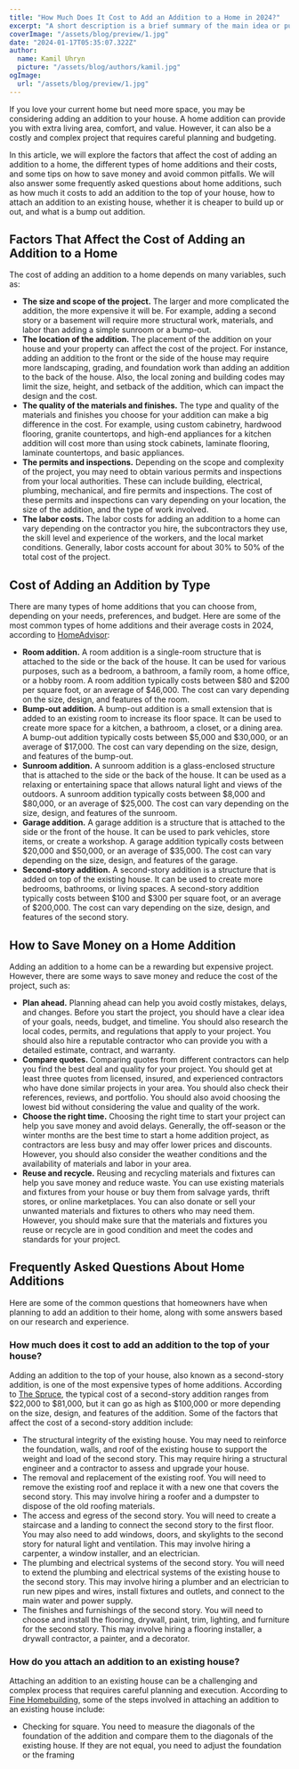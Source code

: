 ```yaml
---
title: "How Much Does It Cost to Add an Addition to a Home in 2024?"
excerpt: "A short description is a brief summary of the main idea or purpose of something. It can be used to introduce a topic, capture the reader's attention, or provide an overview of the content."
coverImage: "/assets/blog/preview/1.jpg"
date: "2024-01-17T05:35:07.322Z"
author:
  name: Kamil Uhryn
  picture: "/assets/blog/authors/kamil.jpg"
ogImage:
  url: "/assets/blog/preview/1.jpg"
---
```

If you love your current home but need more space, you may be considering adding an addition to your house. A home addition can provide you with extra living area, comfort, and value. However, it can also be a costly and complex project that requires careful planning and budgeting.

In this article, we will explore the factors that affect the cost of adding an addition to a home, the different types of home additions and their costs, and some tips on how to save money and avoid common pitfalls. We will also answer some frequently asked questions about home additions, such as how much it costs to add an addition to the top of your house, how to attach an addition to an existing house, whether it is cheaper to build up or out, and what is a bump out addition.

## Factors That Affect the Cost of Adding an Addition to a Home

The cost of adding an addition to a home depends on many variables, such as:

- **The size and scope of the project.** The larger and more complicated the addition, the more expensive it will be. For example, adding a second story or a basement will require more structural work, materials, and labor than adding a simple sunroom or a bump-out.
- **The location of the addition.** The placement of the addition on your house and your property can affect the cost of the project. For instance, adding an addition to the front or the side of the house may require more landscaping, grading, and foundation work than adding an addition to the back of the house. Also, the local zoning and building codes may limit the size, height, and setback of the addition, which can impact the design and the cost.
- **The quality of the materials and finishes.** The type and quality of the materials and finishes you choose for your addition can make a big difference in the cost. For example, using custom cabinetry, hardwood flooring, granite countertops, and high-end appliances for a kitchen addition will cost more than using stock cabinets, laminate flooring, laminate countertops, and basic appliances.
- **The permits and inspections.** Depending on the scope and complexity of the project, you may need to obtain various permits and inspections from your local authorities. These can include building, electrical, plumbing, mechanical, and fire permits and inspections. The cost of these permits and inspections can vary depending on your location, the size of the addition, and the type of work involved.
- **The labor costs.** The labor costs for adding an addition to a home can vary depending on the contractor you hire, the subcontractors they use, the skill level and experience of the workers, and the local market conditions. Generally, labor costs account for about 30% to 50% of the total cost of the project.

## Cost of Adding an Addition by Type

There are many types of home additions that you can choose from, depending on your needs, preferences, and budget. Here are some of the most common types of home additions and their average costs in 2024, according to [HomeAdvisor](https://www.thespruce.com/types-of-house-additions-182112):

- **Room addition.** A room addition is a single-room structure that is attached to the side or the back of the house. It can be used for various purposes, such as a bedroom, a bathroom, a family room, a home office, or a hobby room. A room addition typically costs between $80 and $200 per square foot, or an average of $46,000. The cost can vary depending on the size, design, and features of the room.
- **Bump-out addition.** A bump-out addition is a small extension that is added to an existing room to increase its floor space. It can be used to create more space for a kitchen, a bathroom, a closet, or a dining area. A bump-out addition typically costs between $5,000 and $30,000, or an average of $17,000. The cost can vary depending on the size, design, and features of the bump-out.
- **Sunroom addition.** A sunroom addition is a glass-enclosed structure that is attached to the side or the back of the house. It can be used as a relaxing or entertaining space that allows natural light and views of the outdoors. A sunroom addition typically costs between $8,000 and $80,000, or an average of $25,000. The cost can vary depending on the size, design, and features of the sunroom.
- **Garage addition.** A garage addition is a structure that is attached to the side or the front of the house. It can be used to park vehicles, store items, or create a workshop. A garage addition typically costs between $20,000 and $50,000, or an average of $35,000. The cost can vary depending on the size, design, and features of the garage.
- **Second-story addition.** A second-story addition is a structure that is added on top of the existing house. It can be used to create more bedrooms, bathrooms, or living spaces. A second-story addition typically costs between $100 and $300 per square foot, or an average of $200,000. The cost can vary depending on the size, design, and features of the second story.

## How to Save Money on a Home Addition

Adding an addition to a home can be a rewarding but expensive project. However, there are some ways to save money and reduce the cost of the project, such as:

- **Plan ahead.** Planning ahead can help you avoid costly mistakes, delays, and changes. Before you start the project, you should have a clear idea of your goals, needs, budget, and timeline. You should also research the local codes, permits, and regulations that apply to your project. You should also hire a reputable contractor who can provide you with a detailed estimate, contract, and warranty.
- **Compare quotes.** Comparing quotes from different contractors can help you find the best deal and quality for your project. You should get at least three quotes from licensed, insured, and experienced contractors who have done similar projects in your area. You should also check their references, reviews, and portfolio. You should also avoid choosing the lowest bid without considering the value and quality of the work.
- **Choose the right time.** Choosing the right time to start your project can help you save money and avoid delays. Generally, the off-season or the winter months are the best time to start a home addition project, as contractors are less busy and may offer lower prices and discounts. However, you should also consider the weather conditions and the availability of materials and labor in your area.
- **Reuse and recycle.** Reusing and recycling materials and fixtures can help you save money and reduce waste. You can use existing materials and fixtures from your house or buy them from salvage yards, thrift stores, or online marketplaces. You can also donate or sell your unwanted materials and fixtures to others who may need them. However, you should make sure that the materials and fixtures you reuse or recycle are in good condition and meet the codes and standards for your project.

## Frequently Asked Questions About Home Additions

Here are some of the common questions that homeowners have when planning to add an addition to their home, along with some answers based on our research and experience.

### How much does it cost to add an addition to the top of your house?

Adding an addition to the top of your house, also known as a second-story addition, is one of the most expensive types of home additions. According to [The Spruce](https://www.finehomebuilding.com/project-guides/framing/tying-addition-existing-home), the typical cost of a second-story addition ranges from $22,000 to $81,000, but it can go as high as $100,000 or more depending on the size, design, and features of the addition. Some of the factors that affect the cost of a second-story addition include:

- The structural integrity of the existing house. You may need to reinforce the foundation, walls, and roof of the existing house to support the weight and load of the second story. This may require hiring a structural engineer and a contractor to assess and upgrade your house.
- The removal and replacement of the existing roof. You will need to remove the existing roof and replace it with a new one that covers the second story. This may involve hiring a roofer and a dumpster to dispose of the old roofing materials.
- The access and egress of the second story. You will need to create a staircase and a landing to connect the second story to the first floor. You may also need to add windows, doors, and skylights to the second story for natural light and ventilation. This may involve hiring a carpenter, a window installer, and an electrician.
- The plumbing and electrical systems of the second story. You will need to extend the plumbing and electrical systems of the existing house to the second story. This may involve hiring a plumber and an electrician to run new pipes and wires, install fixtures and outlets, and connect to the main water and power supply.
- The finishes and furnishings of the second story. You will need to choose and install the flooring, drywall, paint, trim, lighting, and furniture for the second story. This may involve hiring a flooring installer, a drywall contractor, a painter, and a decorator.

### How do you attach an addition to an existing house?

Attaching an addition to an existing house can be a challenging and complex process that requires careful planning and execution. According to [Fine Homebuilding](https://www.rocketmortgage.com/learn/adding-an-addition-onto-your-house), some of the steps involved in attaching an addition to an existing house include:

- Checking for square. You need to measure the diagonals of the foundation of the addition and compare them to the diagonals of the existing house. If they are not equal, you need to adjust the foundation or the framing

